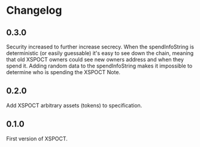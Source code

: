 # Changelog

## 0.3.0
Security increased to further increase secrecy. When the spendInfoString is deterministic (or easily guessable) it's easy to see down the chain, meaning that old XSPOCT owners could see new owners address and when they spend it. Adding random data to the spendInfoString makes it impossible to determine who is spending the XSPOCT Note. 

## 0.2.0
Add XSPOCT arbitrary assets (tokens) to specification.

## 0.1.0
First version of XSPOCT.